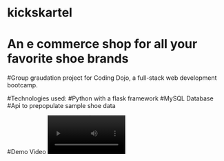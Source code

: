 # kickskartel
# An e commerce shop for all your favorite shoe brands
#Group graudation project for Coding Dojo, a full-stack web development bootcamp.

#Technologies used:
    #Python with a flask framework
    #MySQL Database
    #Api to prepopulate sample shoe data

#Demo Video
<video src='https://www.youtube.com/watch?v=X3l4zwwH098' width=180/>
